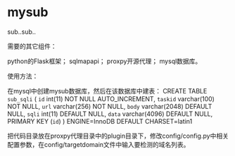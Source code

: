 # mysub
sub..sub..

需要的其它组件：

python的Flask框架；
sqlmapapi；
proxpy开源代理；
mysql数据库。

使用方法：

在mysql中创建mysub数据库，然后在该数据库中建表：
CREATE TABLE `sub_sqli` (
  `id` int(11) NOT NULL AUTO_INCREMENT,
  `taskid` varchar(100) NOT NULL,
  `url` varchar(256) NOT NULL,
  `body` varchar(2048) DEFAULT NULL,
  `sqli` int(11) DEFAULT NULL,
  `data` varchar(4096) DEFAULT NULL,
  PRIMARY KEY (`id`)
) ENGINE=InnoDB DEFAULT CHARSET=latin1

把代码目录放在proxpy代理目录中的plugin目录下，修改config/config.py中相关配置参数，在config/targetdomain文件中输入要检测的域名列表。



